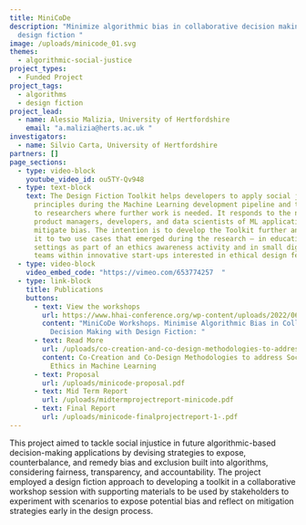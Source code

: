 ```yaml
---
title: MiniCoDe
description: "Minimize algorithmic bias in collaborative decision making with
  design fiction "
image: /uploads/minicode_01.svg
themes:
  - algorithmic-social-justice
project_types:
  - Funded Project
project_tags:
  - algorithms
  - design fiction
project_lead:
  - name: Alessio Malizia, University of Hertfordshire
    email: "a.malizia@herts.ac.uk "
investigators:
  - name: Silvio Carta, University of Hertfordshire
partners: []
page_sections:
  - type: video-block
    youtube_video_id: ou5TY-Qv948
  - type: text-block
    text: The Design Fiction Toolkit helps developers to apply social justice
      principles during the Machine Learning development pipeline and to signal
      to researchers where further work is needed. It responds to the needs of
      product managers, developers, and data scientists of ML applications to
      mitigate bias. The intention is to develop the Toolkit further and adapt
      it to two use cases that emerged during the research – in educational
      settings as part of an ethics awareness activity and in small digital
      teams within innovative start-ups interested in ethical design features.
  - type: video-block
    video_embed_code: "https://vimeo.com/653774257  "
  - type: link-block
    title: Publications
    buttons:
      - text: View the workshops
        url: https://www.hhai-conference.org/wp-content/uploads/2022/06/hhai-2022_paper_58.pdf
        content: "MiniCoDe Workshops. Minimise Algorithmic Bias in Collaborative
          Decision Making with Design Fiction: "
      - text: Read More
        url: /uploads/co-creation-and-co-design-methodologies-to-address-social-justice-and-ethics-in-machine-learning.pdf
        content: Co-Creation and Co-Design Methodologies to address Social Justice and
          Ethics in Machine Learning
      - text: Proposal
        url: /uploads/minicode-proposal.pdf
      - text: Mid Term Report
        url: /uploads/midtermprojectreport-minicode.pdf
      - text: Final Report
        url: /uploads/minicode-finalprojectreport-1-.pdf
---
```

This project aimed to tackle social injustice in future algorithmic-based decision-making applications by devising strategies to expose, counterbalance, and remedy bias and exclusion built into algorithms, considering fairness, transparency, and accountability. The project employed a design fiction approach to developing a toolkit in a collaborative workshop session with supporting materials to be used by stakeholders to experiment with scenarios to expose potential bias and reflect on mitigation strategies early in the design process.